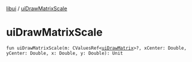 [libui](README.md) / [uiDrawMatrixScale](ui-draw-matrix-scale.md)

# uiDrawMatrixScale

`fun uiDrawMatrixScale(m: CValuesRef<`[`uiDrawMatrix`](ui-draw-matrix/README.md)`>?, xCenter: Double, yCenter: Double, x: Double, y: Double): Unit`

